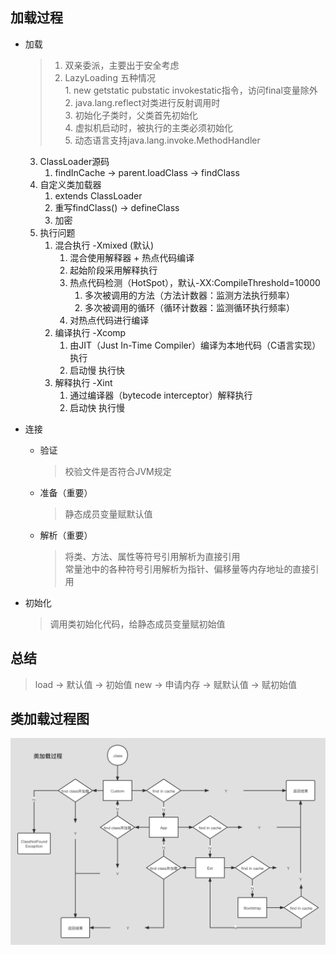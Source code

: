## 加载过程

- 加载
  > 1. 双亲委派，主要出于安全考虑
  > 2. LazyLoading 五种情况  
       1. new getstatic pubstatic invokestatic指令，访问final变量除外  
       2. java.lang.reflect对类进行反射调用时  
       3. 初始化子类时，父类首先初始化  
       4. 虚拟机启动时，被执行的主类必须初始化  
       5. 动态语言支持java.lang.invoke.MethodHandler
    3. ClassLoader源码
        1. findInCache -> parent.loadClass -> findClass
    4. 自定义类加载器
        1. extends ClassLoader
        2. 重写findClass() -> defineClass
        3. 加密
    5. 执行问题
        1. 混合执行 -Xmixed (默认)
            1. 混合使用解释器 + 热点代码编译
            2. 起始阶段采用解释执行
            3. 热点代码检测（HotSpot），默认-XX:CompileThreshold=10000
                1. 多次被调用的方法（方法计数器：监测方法执行频率）
                2. 多次被调用的循环（循环计数器：监测循环执行频率）
            4. 对热点代码进行编译
        2. 编译执行 -Xcomp
            1. 由JIT（Just In-Time Compiler）编译为本地代码（C语言实现）执行
            2. 启动慢 执行快
        3. 解释执行 -Xint
            1. 通过编译器（bytecode interceptor）解释执行
            2. 启动快 执行慢

- 连接
    - 验证

      > 校验文件是否符合JVM规定
    - 准备（重要）

      > 静态成员变量赋默认值
    - 解析（重要）

      > 将类、方法、属性等符号引用解析为直接引用  
      常量池中的各种符号引用解析为指针、偏移量等内存地址的直接引用

- 初始化

  > 调用类初始化代码，给静态成员变量赋初始值

## 总结

> load -> 默认值 -> 初始值
> new -> 申请内存 -> 赋默认值 -> 赋初始值

## 类加载过程图

![类加载过程.png](../../pics/类加载过程.png)